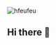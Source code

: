 ![hfeufeu](https://github.com/user-attachments/assets/3f108c77-ae58-4712-a896-4945cb2f6f09)
## Hi there 👋

<!--

**Dornagol/Dornagol** is a ✨ _special_ ✨ repository because its `README.md` (this file) appears on your GitHub profile.

Here are some ideas to get you started:

- 🔭 I’m currently working on ...
- 🌱 I’m currently learning ...
- 👯 I’m looking to collaborate on ...
- 🤔 I’m looking for help with ...
- 💬 Ask me about ...
- 📫 How to reach me: ...
- 😄 Pronouns: ...
- ⚡ Fun fact: ...
-->
